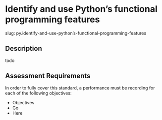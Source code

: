
# Identify and use Python’s functional programming features

slug: py.identify-and-use-python’s-functional-programming-features

## Description
todo

## Assessment Requirements
In order to fully cover this standard, a performance must be recording for each of the following objectives:

- Objectives
- Go
- Here

          